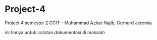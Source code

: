 # Project-4
Project 4 semester 2 CCIT - Muhammad Azhar Najib, Gerhard Jeremia

ini hanya untuk catatan dokumentasi di makalah 
